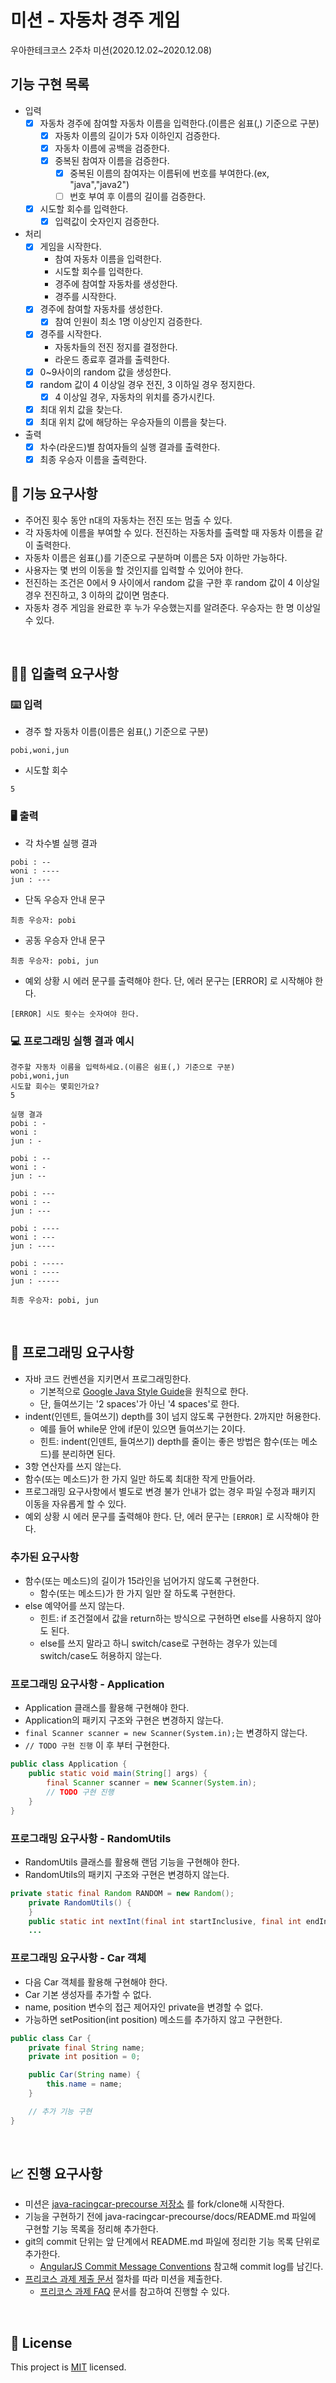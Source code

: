 # 미션 - 자동차 경주 게임
우아한테크코스 2주차 미션(2020.12.02~2020.12.08)

## 기능 구현 목록
* 입력
  + [x] 자동차 경주에 참여할 자동차 이름을 입력한다.(이름은 쉼표(,) 기준으로 구분)
    - [x] 자동차 이름의 길이가 5자 이하인지 검증한다.
    - [x] 자동차 이름에 공백을 검증한다.
    - [x] 중복된 참여자 이름을 검증한다.
      - [x] 중복된 이름의 참여자는 이름뒤에 번호를 부여한다.(ex, "java","java2")
      - [ ] 번호 부여 후 이름의 길이를 검증한다.
  + [x] 시도할 회수를 입력한다.
    - [x] 입력값이 숫자인지 검증한다.
* 처리
  + [x] 게임을 시작한다.
      - 참여 자동차 이름을 입력한다.
      - 시도할 회수를 입력한다.
      - 경주에 참여할 자동차를 생성한다.
      - 경주를 시작한다.
  + [x] 경주에 참여할 자동차를 생성한다.
    - [x] 참여 인원이 최소 1명 이상인지 검증한다. 
  + [x] 경주를 시작한다.
    - 자동차들의 전진 정지를 결정한다.
    - 라운드 종료후 결과를 출력한다.
  + [x] 0~9사이의 random 값을 생성한다.
  + [x] random 값이 4 이상일 경우 전진, 3 이하일 경우 정지한다.
    - [x] 4 이상일 경우, 자동차의 위치를 증가시킨다.
  + [x] 최대 위치 값을 찾는다.
  + [x] 최대 위치 값에 해당하는 우승자들의 이름을 찾는다.
* 출력
  + [x] 차수(라운드)별 참여자들의 실행 결과를 출력한다.
  + [x] 최종 우승자 이름을 출력한다.

## 🚀 기능 요구사항
- 주어진 횟수 동안 n대의 자동차는 전진 또는 멈출 수 있다.
- 각 자동차에 이름을 부여할 수 있다. 전진하는 자동차를 출력할 때 자동차 이름을 같이 출력한다.
- 자동차 이름은 쉼표(,)를 기준으로 구분하며 이름은 5자 이하만 가능하다.
- 사용자는 몇 번의 이동을 할 것인지를 입력할 수 있어야 한다.
- 전진하는 조건은 0에서 9 사이에서 random 값을 구한 후 random 값이 4 이상일 경우 전진하고, 3 이하의 값이면 멈춘다.
- 자동차 경주 게임을 완료한 후 누가 우승했는지를 알려준다. 우승자는 한 명 이상일 수 있다.

<br>

## ✍🏻 입출력 요구사항
### ⌨️ 입력
- 경주 할 자동차 이름(이름은 쉼표(,) 기준으로 구분)
```
pobi,woni,jun
```
- 시도할 회수
```
5
```

### 🖥 출력
- 각 차수별 실행 결과
```
pobi : --
woni : ----
jun : ---
```
- 단독 우승자 안내 문구
```
최종 우승자: pobi
```
- 공동 우승자 안내 문구
```
최종 우승자: pobi, jun
```
- 예외 상황 시 에러 문구를 출력해야 한다. 단, 에러 문구는 [ERROR] 로 시작해야 한다.
```
[ERROR] 시도 횟수는 숫자여야 한다.
```

### 💻 프로그래밍 실행 결과 예시
```
경주할 자동차 이름을 입력하세요.(이름은 쉼표(,) 기준으로 구분)
pobi,woni,jun
시도할 회수는 몇회인가요?
5

실행 결과
pobi : -
woni : 
jun : -

pobi : --
woni : -
jun : --

pobi : ---
woni : --
jun : ---

pobi : ----
woni : ---
jun : ----

pobi : -----
woni : ----
jun : -----

최종 우승자: pobi, jun
```

<br>

## 🎱 프로그래밍 요구사항
- 자바 코드 컨벤션을 지키면서 프로그래밍한다.
  - 기본적으로 [Google Java Style Guide](https://google.github.io/styleguide/javaguide.html)을 원칙으로 한다.
  - 단, 들여쓰기는 '2 spaces'가 아닌 '4 spaces'로 한다.
- indent(인덴트, 들여쓰기) depth를 3이 넘지 않도록 구현한다. 2까지만 허용한다.
  - 예를 들어 while문 안에 if문이 있으면 들여쓰기는 2이다.
  - 힌트: indent(인덴트, 들여쓰기) depth를 줄이는 좋은 방법은 함수(또는 메소드)를 분리하면 된다.
- 3항 연산자를 쓰지 않는다.
- 함수(또는 메소드)가 한 가지 일만 하도록 최대한 작게 만들어라.
- 프로그래밍 요구사항에서 별도로 변경 불가 안내가 없는 경우 파일 수정과 패키지 이동을 자유롭게 할 수 있다.
- 예외 상황 시 에러 문구를 출력해야 한다. 단, 에러 문구는 `[ERROR]` 로 시작해야 한다.

### 추가된 요구사항
- 함수(또는 메소드)의 길이가 15라인을 넘어가지 않도록 구현한다.
  - 함수(또는 메소드)가 한 가지 일만 잘 하도록 구현한다.
- else 예약어를 쓰지 않는다.
  - 힌트: if 조건절에서 값을 return하는 방식으로 구현하면 else를 사용하지 않아도 된다.
  - else를 쓰지 말라고 하니 switch/case로 구현하는 경우가 있는데 switch/case도 허용하지 않는다.

### 프로그래밍 요구사항 - Application
- Application 클래스를 활용해 구현해야 한다.
- Application의 패키지 구조와 구현은 변경하지 않는다.
- `final Scanner scanner = new Scanner(System.in);`는 변경하지 않는다.
- `// TODO 구현 진행` 이 후 부터 구현한다.

```java
public class Application {
    public static void main(String[] args) {
        final Scanner scanner = new Scanner(System.in);
        // TODO 구현 진행
    }
}
```

### 프로그래밍 요구사항 - RandomUtils
- RandomUtils 클래스를 활용해 랜덤 기능을 구현해야 한다.
- RandomUtils의 패키지 구조와 구현은 변경하지 않는다.

```java
private static final Random RANDOM = new Random();
    private RandomUtils() {
    }
    public static int nextInt(final int startInclusive, final int endInclusive) {
    ...
```

### 프로그래밍 요구사항 - Car 객체
- 다음 Car 객체를 활용해 구현해야 한다.
- Car 기본 생성자를 추가할 수 없다.
- name, position 변수의 접근 제어자인 private을 변경할 수 없다.
- 가능하면 setPosition(int position) 메소드를 추가하지 않고 구현한다.

```java
public class Car {
    private final String name;
    private int position = 0;

    public Car(String name) {
        this.name = name;
    }

    // 추가 기능 구현
}
```

<br>

## 📈 진행 요구사항
- 미션은 [java-racingcar-precourse 저장소](https://github.com/woowacourse/java-racingcar-precourse) 를 fork/clone해 시작한다.
- 기능을 구현하기 전에 java-racingcar-precourse/docs/README.md 파일에 구현할 기능 목록을 정리해 추가한다.
- git의 commit 단위는 앞 단계에서 README.md 파일에 정리한 기능 목록 단위로 추가한다.
  - [AngularJS Commit Message Conventions](https://gist.github.com/stephenparish/9941e89d80e2bc58a153) 참고해 commit log를 남긴다.
- [프리코스 과제 제출 문서](https://github.com/woowacourse/woowacourse-docs/tree/master/precourse) 절차를 따라 미션을 제출한다.
  - [프리코스 과제 FAQ](https://github.com/woowacourse/woowacourse-docs/tree/master/precourse/faq) 문서를 참고하여 진행할 수 있다.

<br>

## 📝 License

This project is [MIT](https://github.com/woowacourse/java-racingcar-precourse/blob/master/LICENSE) licensed.
